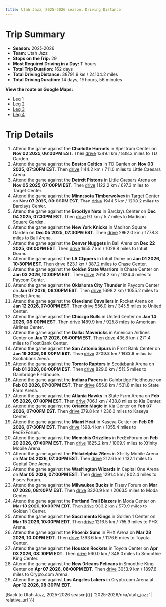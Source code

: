 ```yaml
---
title: Utah Jazz, 2025-2026 season, Driving Distance
---
```


# Trip Summary
- **Season:** 2025-2026
- **Team:** Utah Jazz
- **Stops on the Trip:** 29
- **Most Required Driving in a Day:** 11 hours
- **Total Trip Duration:** 162 days
- **Total Driving Distance:** 38791.9 km / 24104.2 miles
- **Total Driving Duration:** 14 days, 19 hours, 56 minutes

**View the route on Google Maps:**
- [Leg 1](https://www.google.com/maps/dir/Spectrum+Center+Charlotte+NC/TD+Garden+Boston+MA/Little+Caesars+Arena+Detroit+MI/Target+Center+Minneapolis+MN/Barclays+Center+Brooklyn+NY/Madison+Square+Garden+New+York+NY/Ball+Arena+Denver+CO/Intuit+Dome+Inglewood+CA/Chase+Center+San+Francisco+CA/Paycom+Center+Oklahoma+City+OK)
- [Leg 2](https://www.google.com/maps/dir/Paycom+Center+Oklahoma+City+OK/Rocket+Arena+Cleveland+OH/United+Center+Chicago+IL/American+Airlines+Center+Dallas+TX/Frost+Bank+Center+San+Antonio+TX/Scotiabank+Arena+Toronto+ON/Gainbridge+Fieldhouse+Indianapolis+IN/State+Farm+Arena+Atlanta+GA/Kia+Center+Orlando+FL/Kaseya+Center+Miami+FL)
- [Leg 3](https://www.google.com/maps/dir/Kaseya+Center+Miami+FL/FedExForum+Memphis+TN/Xfinity+Mobile+Arena+Philadelphia+PA/Capital+One+Arena+Washington+DC/Fiserv+Forum+Milwaukee+WI/Moda+Center+Portland+OR/Golden+1+Center+Sacramento+CA/PHX+Arena+Phoenix+AZ/Toyota+Center+Houston+TX/Smoothie+King+Center+New+Orleans+LA)
- [Leg 4](https://www.google.com/maps/dir/Smoothie+King+Center+New+Orleans+LA/Crypto.com+Arena+Los+Angeles+CA)

# Trip Details
1. Attend the game against the **Charlotte Hornets** in Spectrum Center on **Nov 02 2025, 06:00PM EST**. Then [drive](https://www.google.com/maps/dir/Spectrum+Center+Charlotte+NC/TD+Garden+Boston+MA) 1349.1 km / 838.3 miles to TD Garden.
2. Attend the game against the **Boston Celtics** in TD Garden on **Nov 03 2025, 07:30PM EST**. Then [drive](https://www.google.com/maps/dir/TD+Garden+Boston+MA/Little+Caesars+Arena+Detroit+MI) 1144.2 km / 711.0 miles to Little Caesars Arena.
3. Attend the game against the **Detroit Pistons** in Little Caesars Arena on **Nov 05 2025, 07:00PM EST**. Then [drive](https://www.google.com/maps/dir/Little+Caesars+Arena+Detroit+MI/Target+Center+Minneapolis+MN) 1122.2 km / 697.3 miles to Target Center.
4. Attend the game against the **Minnesota Timberwolves** in Target Center on **Nov 07 2025, 08:00PM EST**. Then [drive](https://www.google.com/maps/dir/Target+Center+Minneapolis+MN/Barclays+Center+Brooklyn+NY) 1944.5 km / 1208.2 miles to Barclays Center.
5. Attend the game against the **Brooklyn Nets** in Barclays Center on **Dec 04 2025, 07:30PM EST**. Then [drive](https://www.google.com/maps/dir/Barclays+Center+Brooklyn+NY/Madison+Square+Garden+New+York+NY) 9.1 km / 5.7 miles to Madison Square Garden.
6. Attend the game against the **New York Knicks** in Madison Square Garden on **Dec 05 2025, 07:30PM EST**. Then [drive](https://www.google.com/maps/dir/Madison+Square+Garden+New+York+NY/Ball+Arena+Denver+CO) 2862.0 km / 1778.3 miles to Ball Arena.
7. Attend the game against the **Denver Nuggets** in Ball Arena on **Dec 22 2025, 09:00PM EST**. Then [drive](https://www.google.com/maps/dir/Ball+Arena+Denver+CO/Intuit+Dome+Inglewood+CA) 1655.7 km / 1028.8 miles to Intuit Dome.
8. Attend the game against the **LA Clippers** in Intuit Dome on **Jan 01 2026, 10:30PM EST**. Then [drive](https://www.google.com/maps/dir/Intuit+Dome+Inglewood+CA/Chase+Center+San+Francisco+CA) 623.1 km / 387.2 miles to Chase Center.
9. Attend the game against the **Golden State Warriors** in Chase Center on **Jan 03 2026, 10:00PM EST**. Then [drive](https://www.google.com/maps/dir/Chase+Center+San+Francisco+CA/Paycom+Center+Oklahoma+City+OK) 2614.2 km / 1624.4 miles to Paycom Center.
10. Attend the game against the **Oklahoma City Thunder** in Paycom Center on **Jan 07 2026, 08:00PM EST**. Then [drive](https://www.google.com/maps/dir/Paycom+Center+Oklahoma+City+OK/Rocket+Arena+Cleveland+OH) 1698.2 km / 1055.2 miles to Rocket Arena.
11. Attend the game against the **Cleveland Cavaliers** in Rocket Arena on **Jan 12 2026, 07:00PM EST**. Then [drive](https://www.google.com/maps/dir/Rocket+Arena+Cleveland+OH/United+Center+Chicago+IL) 556.0 km / 345.5 miles to United Center.
12. Attend the game against the **Chicago Bulls** in United Center on **Jan 14 2026, 08:00PM EST**. Then [drive](https://www.google.com/maps/dir/United+Center+Chicago+IL/American+Airlines+Center+Dallas+TX) 1489.9 km / 925.8 miles to American Airlines Center.
13. Attend the game against the **Dallas Mavericks** in American Airlines Center on **Jan 17 2026, 05:00PM EST**. Then [drive](https://www.google.com/maps/dir/American+Airlines+Center+Dallas+TX/Frost+Bank+Center+San+Antonio+TX) 436.8 km / 271.4 miles to Frost Bank Center.
14. Attend the game against the **San Antonio Spurs** in Frost Bank Center on **Jan 19 2026, 08:00PM EST**. Then [drive](https://www.google.com/maps/dir/Frost+Bank+Center+San+Antonio+TX/Scotiabank+Arena+Toronto+ON) 2709.8 km / 1683.8 miles to Scotiabank Arena.
15. Attend the game against the **Toronto Raptors** in Scotiabank Arena on **Feb 01 2026, 06:00PM EST**. Then [drive](https://www.google.com/maps/dir/Scotiabank+Arena+Toronto+ON/Gainbridge+Fieldhouse+Indianapolis+IN) 829.6 km / 515.5 miles to Gainbridge Fieldhouse.
16. Attend the game against the **Indiana Pacers** in Gainbridge Fieldhouse on **Feb 03 2026, 07:00PM EST**. Then [drive](https://www.google.com/maps/dir/Gainbridge+Fieldhouse+Indianapolis+IN/State+Farm+Arena+Atlanta+GA) 855.8 km / 531.8 miles to State Farm Arena.
17. Attend the game against the **Atlanta Hawks** in State Farm Arena on **Feb 05 2026, 07:30PM EST**. Then [drive](https://www.google.com/maps/dir/State+Farm+Arena+Atlanta+GA/Kia+Center+Orlando+FL) 706.1 km / 438.8 miles to Kia Center.
18. Attend the game against the **Orlando Magic** in Kia Center on **Feb 07 2026, 07:00PM EST**. Then [drive](https://www.google.com/maps/dir/Kia+Center+Orlando+FL/Kaseya+Center+Miami+FL) 379.8 km / 236.0 miles to Kaseya Center.
19. Attend the game against the **Miami Heat** in Kaseya Center on **Feb 09 2026, 07:30PM EST**. Then [drive](https://www.google.com/maps/dir/Kaseya+Center+Miami+FL/FedExForum+Memphis+TN) 1698.4 km / 1055.4 miles to FedExForum.
20. Attend the game against the **Memphis Grizzlies** in FedExForum on **Feb 20 2026, 07:00PM EST**. Then [drive](https://www.google.com/maps/dir/FedExForum+Memphis+TN/Xfinity+Mobile+Arena+Philadelphia+PA) 1625.2 km / 1009.9 miles to Xfinity Mobile Arena.
21. Attend the game against the **Philadelphia 76ers** in Xfinity Mobile Arena on **Mar 04 2026, 07:30PM EST**. Then [drive](https://www.google.com/maps/dir/Xfinity+Mobile+Arena+Philadelphia+PA/Capital+One+Arena+Washington+DC) 212.6 km / 132.1 miles to Capital One Arena.
22. Attend the game against the **Washington Wizards** in Capital One Arena on **Mar 05 2026, 07:00PM EST**. Then [drive](https://www.google.com/maps/dir/Capital+One+Arena+Washington+DC/Fiserv+Forum+Milwaukee+WI) 1291.4 km / 802.4 miles to Fiserv Forum.
23. Attend the game against the **Milwaukee Bucks** in Fiserv Forum on **Mar 07 2026, 08:00PM EST**. Then [drive](https://www.google.com/maps/dir/Fiserv+Forum+Milwaukee+WI/Moda+Center+Portland+OR) 3320.9 km / 2063.5 miles to Moda Center.
24. Attend the game against the **Portland Trail Blazers** in Moda Center on **Mar 13 2026, 10:00PM EDT**. Then [drive](https://www.google.com/maps/dir/Moda+Center+Portland+OR/Golden+1+Center+Sacramento+CA) 933.2 km / 579.9 miles to Golden 1 Center.
25. Attend the game against the **Sacramento Kings** in Golden 1 Center on **Mar 15 2026, 10:00PM EDT**. Then [drive](https://www.google.com/maps/dir/Golden+1+Center+Sacramento+CA/PHX+Arena+Phoenix+AZ) 1216.5 km / 755.9 miles to PHX Arena.
26. Attend the game against the **Phoenix Suns** in PHX Arena on **Mar 28 2026, 10:00PM EDT**. Then [drive](https://www.google.com/maps/dir/PHX+Arena+Phoenix+AZ/Toyota+Center+Houston+TX) 1893.6 km / 1176.6 miles to Toyota Center.
27. Attend the game against the **Houston Rockets** in Toyota Center on **Apr 03 2026, 08:00PM EDT**. Then [drive](https://www.google.com/maps/dir/Toyota+Center+Houston+TX/Smoothie+King+Center+New+Orleans+LA) 560.0 km / 348.0 miles to Smoothie King Center.
28. Attend the game against the **New Orleans Pelicans** in Smoothie King Center on **Apr 07 2026, 08:00PM EDT**. Then [drive](https://www.google.com/maps/dir/Smoothie+King+Center+New+Orleans+LA/Crypto.com+Arena+Los+Angeles+CA) 3053.9 km / 1897.6 miles to Crypto.com Arena.
29. Attend the game against **Los Angeles Lakers** in Crypto.com Arena at **Apr 12 2026, 08:30PM EDT**.

[Back to Utah Jazz, 2025-2026 season]({{ '2025-2026/nba/utah_jazz' | relative_url }})
